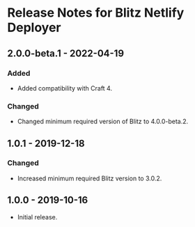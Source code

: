 # Release Notes for Blitz Netlify Deployer

## 2.0.0-beta.1 - 2022-04-19
### Added
- Added compatibility with Craft 4.

### Changed
- Changed minimum required version of Blitz to 4.0.0-beta.2.

## 1.0.1 - 2019-12-18
### Changed
- Increased minimum required Blitz version to 3.0.2.

## 1.0.0 - 2019-10-16
- Initial release.
